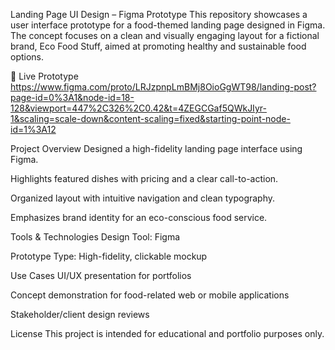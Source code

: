 Landing Page UI Design – Figma Prototype
This repository showcases a user interface prototype for a food-themed landing page designed in Figma. The concept focuses on a clean and visually engaging layout for a fictional brand, Eco Food Stuff, aimed at promoting healthy and sustainable food options.

🔗 Live Prototype
https://www.figma.com/proto/LRJzpnpLmBMj8OioGgWT98/landing-post?page-id=0%3A1&node-id=18-128&viewport=447%2C326%2C0.42&t=4ZEGCGaf5QWkJIyr-1&scaling=scale-down&content-scaling=fixed&starting-point-node-id=1%3A12

Project Overview
Designed a high-fidelity landing page interface using Figma.

Highlights featured dishes with pricing and a clear call-to-action.

Organized layout with intuitive navigation and clean typography.

Emphasizes brand identity for an eco-conscious food service.

Tools & Technologies
Design Tool: Figma

Prototype Type: High-fidelity, clickable mockup

Use Cases
UI/UX presentation for portfolios

Concept demonstration for food-related web or mobile applications

Stakeholder/client design reviews

License
This project is intended for educational and portfolio purposes only.
